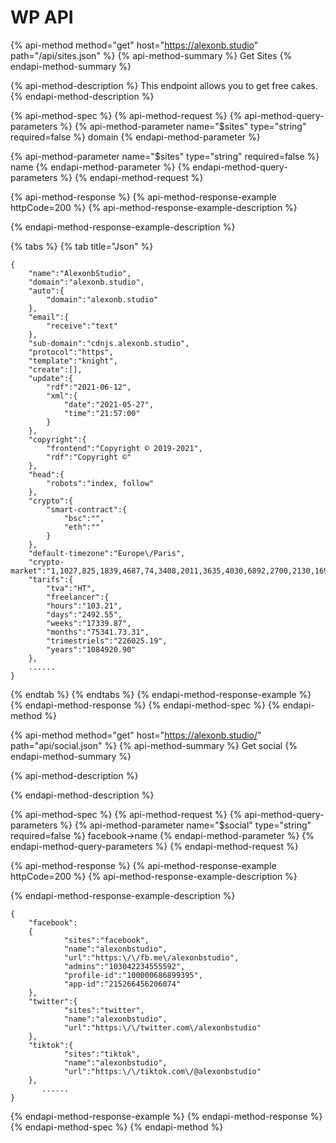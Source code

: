 # WP API

{% api-method method="get" host="https://alexonb.studio" path="/api/sites.json" %}
{% api-method-summary %}
Get Sites
{% endapi-method-summary %}

{% api-method-description %}
This endpoint allows you to get free cakes.
{% endapi-method-description %}

{% api-method-spec %}
{% api-method-request %}
{% api-method-query-parameters %}
{% api-method-parameter name="$sites" type="string" required=false %}
domain
{% endapi-method-parameter %}

{% api-method-parameter name="$sites" type="string" required=false %}
name
{% endapi-method-parameter %}
{% endapi-method-query-parameters %}
{% endapi-method-request %}

{% api-method-response %}
{% api-method-response-example httpCode=200 %}
{% api-method-response-example-description %}

{% endapi-method-response-example-description %}

{% tabs %}
{% tab title="Json" %}
```
{
    "name":"AlexonbStudio",
    "domain":"alexonb.studio",
    "auto":{
        "domain":"alexonb.studio"
    },
    "email":{
        "receive":"text"
    },
    "sub-domain":"cdnjs.alexonb.studio",
    "protocol":"https",
    "template":"knight",
    "create":[],
    "update":{
        "rdf":"2021-06-12",
        "xml":{
            "date":"2021-05-27",
            "time":"21:57:00"
        }
    },
    "copyright":{
        "frontend":"Copyright © 2019-2021",
        "rdf":"Copyright ©"
    },
    "head":{
        "robots":"index, follow"
    },
    "crypto":{
        "smart-contract":{
            "bsc":"",
            "eth":""
        }
    },
    "default-timezone":"Europe\/Paris",
    "crypto-market":"1,1027,825,1839,4687,74,3408,2011,3635,4030,6892,2700,2130,1697,2694,2499,4361",
    "tarifs":{
        "tva":"HT",
        "freelancer":{
        "hours":"103.21",
        "days":"2492.55",
        "weeks":"17339.87",
        "months":"75341.73.31",
        "trimestriels":"226025.19",
        "years":"1084920.90"
    },
    ......
}
```
{% endtab %}
{% endtabs %}
{% endapi-method-response-example %}
{% endapi-method-response %}
{% endapi-method-spec %}
{% endapi-method %}

{% api-method method="get" host="https://alexonb.studio/" path="api/social.json" %}
{% api-method-summary %}
Get social
{% endapi-method-summary %}

{% api-method-description %}

{% endapi-method-description %}

{% api-method-spec %}
{% api-method-request %}
{% api-method-query-parameters %}
{% api-method-parameter name="$social" type="string" required=false %}
facebook-&gt;name
{% endapi-method-parameter %}
{% endapi-method-query-parameters %}
{% endapi-method-request %}

{% api-method-response %}
{% api-method-response-example httpCode=200 %}
{% api-method-response-example-description %}

{% endapi-method-response-example-description %}

```
{
    "facebook":
    {
            "sites":"facebook",
            "name":"alexonbstudio",
            "url":"https:\/\/fb.me\/alexonbstudio",
            "admins":"103042234555592",
            "profile-id":"100000686899395",
            "app-id":"215266456206074"
    },
    "twitter":{
            "sites":"twitter",
            "name":"alexonbstudio",
            "url":"https:\/\/twitter.com\/alexonbstudio"
    },
    "tiktok":{
            "sites":"tiktok",
            "name":"alexonbstudio",
            "url":"https:\/\/tiktok.com\/@alexonbstudio"
    },
       ......
}
```
{% endapi-method-response-example %}
{% endapi-method-response %}
{% endapi-method-spec %}
{% endapi-method %}

